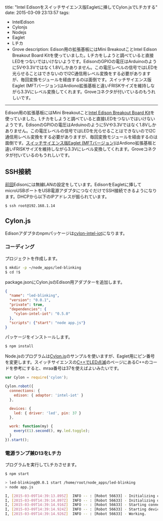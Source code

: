 title: "Intel Edisonをスイッチサイエンス版Eagletに挿してCylon.jsでLチカする"
date: 2015-03-09 23:13:57
tags:
 - IntelEdison
 - Cylonjs
 - Nodejs
 - Eaglet
 - Lチカ
 - Grove
description: Edison用の拡張基板にはMini BreakoutことIntel Edison Breakout Board Kitを使っていました。Lチカをしようと調べていると直接LEDをつないではいけないようです。EdisonのGPIOの電圧はArduinoのように5Vや3.3Vではなく1.8Vしかありません。この電圧レベルの信号ではLEDを光らせることはできないのでI2C通信用レベル変換をする必要がありますが、毎回変換モジュールを経由するのは面倒です。スイッチサイエンス版Eaglet (MFTバージョン)はArdiono拡張基板と違いFRISKサイズを維持しながら3.3Vにレベル変換してくれます。Groveコネクタが付いているのもうれしいです。
---

Edison用の拡張基板にはMini Breakoutこと[Intel Edison Breakout Board Kit](https://www.switch-science.com/catalog/1957/)を使っていました。Lチカをしようと調べていると直接LEDをつないではいけないようです。EdisonのGPIOの電圧はArduinoのように5Vや3.3Vではなく1.8Vしかありません。この電圧レベルの信号ではLEDを光らせることはできないのでI2C通信用レベル変換をする必要がありますが、毎回変換モジュールを経由するのは面倒です。[スイッチサイエンス版Eaglet (MFTバージョン)](https://www.switch-science.com/catalog/2070/)はArdiono拡張基板と違いFRISKサイズを維持しながら3.3Vにレベル変換してくれます。Groveコネクタが付いているのもうれしいです。

<!-- more -->

## SSH接続

[前回](/2015/03/06/intel-edison-setting-up/)Edisonには無線LANの設定をしています。EdisonをEagletに挿してmicroUSBポートをUSB電源アダプタにつなぐだけでSSH接続できるようになります。DHCPから以下のIPアドレスが振られています。


``` bash
$ ssh root@192.168.1.14
```

## Cylon.js

Edisonアダプタのnpmパッケージは[cylon-intel-iot](https://github.com/hybridgroup/cylon-intel-iot)になります。

### コーディング

プロジェクトを作成します。

``` bash
$ mkdir -p ~/node_apps/led-blinking
$ cd !$
```

package.jsonにCylon.jsのEdison用アダプターを追加します。
 
``` json ~/node_apps/led-blinking/package.json
{
  "name": "led-blinking",
  "version": "0.0.1",
  "private": true,
  "dependencies": {
    "cylon-intel-iot": "0.5.0"
  },
  "scripts": {"start": "node app.js"}
}
```

パッケージをインストールします。

``` bash
$ npm install
```

Node.jsのプログラムは[Cylon.js](http://cylonjs.com/documentation/platforms/edison/)のサンプルを使いますが、Eaglet用にピン番号を変更します。スイッチサイエンスの[C++でLED点滅](http://trac.switch-science.com/wiki/IntelEdisonBlinkCPlusPlus)のページにあるC++のコードを参考にすると、mraa番号は37を使えばよいみたいです。
 
``` js ~/node_apps/led-blinking/app.js
var Cylon = require('cylon');

Cylon.robot({
  connections: {
    edison: { adaptor: 'intel-iot' }
  },

  devices: {
    led: { driver: 'led', pin: 37 }
  },

  work: function(my) {
    every((1).second(), my.led.toggle);
  }
}).start();
```

### 電源ランプ兼D13をLチカ

プログラムを実行してLチカさせます。

``` bash
$ npm start

> led-blinking@0.0.1 start /home/root/node_apps/led-blinking
> node app.js

I, [2015-03-09T14:39:13.895Z]  INFO -- : [Robot 56633] - Initializing connections.
I, [2015-03-09T14:39:14.897Z]  INFO -- : [Robot 56633] - Initializing devices.
I, [2015-03-09T14:39:14.916Z]  INFO -- : [Robot 56633] - Starting connections.
I, [2015-03-09T14:39:14.924Z]  INFO -- : [Robot 56633] - Starting devices.
I, [2015-03-09T14:39:14.926Z]  INFO -- : [Robot 56633] - Working.
```